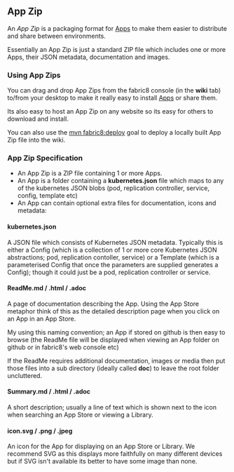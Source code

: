 ## App Zip

An _App Zip_ is a packaging format for [Apps](apps.html) to make them easier to distribute and share between environments.

Essentially an App Zip is just a standard ZIP file which includes one or more Apps, their JSON metadata, documentation and images.

### Using App Zips

You can drag and drop App Zips from the fabric8 console (in the **wiki** tab) to/from your desktop to make it really easy to install [Apps](apps.html) or share them.

Its also easy to host an App Zip on any website so its easy for others to download and install.

You can also use the [mvn fabric8:deploy](mavenPlugin.html#deploying) goal to deploy a locally built App Zip file into the wiki.

### App Zip Specification

* An App Zip is a ZIP file containing 1 or more Apps.
* An App is a folder containing a **kubernetes.json** file which maps to any of the kubernetes JSON blobs (pod, replication controller, service, config, template etc)
* An App can contain optional extra files for documentation, icons and metadata:

#### kubernetes.json

A JSON file which consists of Kubernetes JSON metadata. Typically this is either a Config (which is a collection of 1 or more core Kubernetes JSON abstractions; pod, replication contoller, service) or a Template (which is a parameterised Config that once the parameters are supplied generates a Config); though it could just be a pod, replication controller or service.

#### ReadMe.md / .html / .adoc

A page of documentation describing the App. Using the App Store metaphor think of this as the detailed description page when you click on an App in an App Store.

My using this naming convention; an App if stored on github is then easy to browse (the ReadMe file will be displayed when viewing an App folder on github or in fabric8's web console etc)

If the ReadMe requires additional documentation, images or media then put those files into a sub directory (ideally called **doc**) to leave the root folder uncluttered.

#### Summary.md / .html / .adoc

A short description; usually a line of text which is shown next to the icon when searching an App Store or viewing a Library.

#### icon.svg / .png / .jpeg

An icon for the App for displaying on an App Store or Library. We recommend SVG as this displays more faithfully on many different devices but if SVG isn't available its better to have some image than none.

